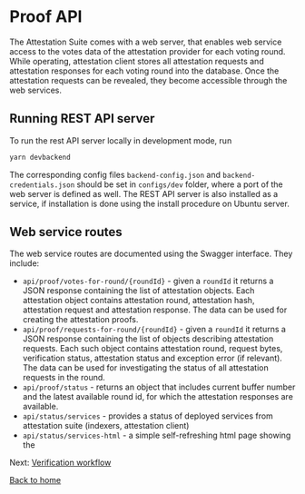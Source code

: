 # Proof API

The Attestation Suite comes with a web server, that enables web service access to the votes data of the attestation provider for each voting round. While operating, attestation client stores all attestation requests and attestation responses for each voting round into the database. Once the attestation requests can be revealed, they become accessible through the web services.

## Running REST API server

To run the rest API server locally in development mode, run

```bash
yarn devbackend
```

The corresponding config files `backend-config.json` and `backend-credentials.json` should be set in `configs/dev` folder, where a port of the web server is defined as well. The REST API server is also installed as a service, if installation is done using the install procedure on Ubuntu server.

## Web service routes

The web service routes are documented using the Swagger interface. They include:

- `api/proof/votes-for-round/{roundId}` - given a `roundId` it returns a JSON response containing the list of attestation objects. Each attestation object contains attestation round, attestation hash, attestation request and attestation response. The data can be used for creating the attestation proofs.
- `api/proof/requests-for-round/{roundId}` - given a `roundId` it returns a JSON response containing the list of objects describing attestation requests. Each such object contains attestation round, request bytes, verification status, attestation status and exception error (if relevant). The data can be used for investigating the status of all attestation requests in the round.
- `api/proof/status` - returns an object that includes current buffer number and the latest available round id, for which the attestation responses are available. 
- `api/status/services` - provides a status of deployed services from attestation suite (indexers, attestation client)
- `api/status/services-html` - a simple self-refreshing html page showing the 

Next: [Verification workflow](./verification-workflow.md)

[Back to home](../README.md)


